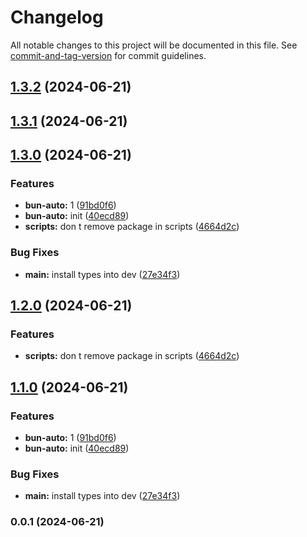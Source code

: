 # Changelog

All notable changes to this project will be documented in this file. See [commit-and-tag-version](https://github.com/absolute-version/commit-and-tag-version) for commit guidelines.

## [1.3.2](https://github.com/snomiao/bun-auto/compare/v1.3.1...v1.3.2) (2024-06-21)

## [1.3.1](https://github.com/snomiao/bun-auto/compare/v1.3.0...v1.3.1) (2024-06-21)

## [1.3.0](https://github.com/snomiao/bun-auto/compare/v0.0.1...v1.3.0) (2024-06-21)


### Features

* **bun-auto:** 1 ([91bd0f6](https://github.com/snomiao/bun-auto/commit/91bd0f628b682c5fa5e782629a8d8894a77fe07a))
* **bun-auto:** init ([40ecd89](https://github.com/snomiao/bun-auto/commit/40ecd89dc261a7a9982d7e45a216f223064bef6f))
* **scripts:** don t remove package in scripts ([4664d2c](https://github.com/snomiao/bun-auto/commit/4664d2ca9533dda02a1fd1543054789ec8820294))


### Bug Fixes

* **main:** install types into dev ([27e34f3](https://github.com/snomiao/bun-auto/commit/27e34f36312ca133265be23d47946ee5ce755bd6))

## [1.2.0](https://github.com/snomiao/bun-auto-install/compare/v1.1.0...v1.2.0) (2024-06-21)


### Features

* **scripts:** don t remove package in scripts ([4664d2c](https://github.com/snomiao/bun-auto-install/commit/4664d2ca9533dda02a1fd1543054789ec8820294))

## [1.1.0](https://github.com/snomiao/bun-auto-install/compare/v0.0.1...v1.1.0) (2024-06-21)


### Features

* **bun-auto:** 1 ([91bd0f6](https://github.com/snomiao/bun-auto-install/commit/91bd0f628b682c5fa5e782629a8d8894a77fe07a))
* **bun-auto:** init ([40ecd89](https://github.com/snomiao/bun-auto-install/commit/40ecd89dc261a7a9982d7e45a216f223064bef6f))


### Bug Fixes

* **main:** install types into dev ([27e34f3](https://github.com/snomiao/bun-auto-install/commit/27e34f36312ca133265be23d47946ee5ce755bd6))

### 0.0.1 (2024-06-21)
